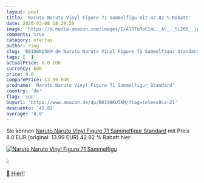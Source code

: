 ```yaml
---
layout: post
title: 'Naruto Naruto Vinyl Figure 71 Sammelfigu mit 42.82 % Rabatt'
date: 2020-03-08 18:29:59
image: 'https://m.media-amazon.com/images/I/415TuRoC1mL._AC_._SL200_.jpg'
comments: true
category: ofertas
author: ring
slug: 'B0198KU5KM-de Naruto Naruto Vinyl Figure 71 Sammelfigur Standard'
tags: [  ]
actualPrice: 8.0 EUR
currency: EUR
price: 8.0
comparePrice: 13.99 EUR
prodname: 'Naruto Naruto Vinyl Figure 71 Sammelfigur Standard'
country: 'de'
flag: '🇩🇪'
buyurl: 'https://www.amazon.de/dp/B0198KU5KM/?tag=tolees0ca-21'
descuento: '42.82'
average: '8.0'
---
```


Sie können [Naruto Naruto Vinyl Figure 71 Sammelfigur Standard](https://www.amazon.de/dp/B0198KU5KM/?tag=tolees0ca-21) mit Preis 8.0 EUR (original: 13.99 EUR) 42.82 % Rabatt hier:

[![Naruto Naruto Vinyl Figure 71 Sammelfigu](https://m.media-amazon.com/images/I/415TuRoC1mL._AC_._SL200_.jpg)](https://www.amazon.de/dp/B0198KU5KM/?tag=tolees0ca-21)

ℹ️:


[🛒 Hier!!](https://www.amazon.de/dp/B0198KU5KM/?tag=tolees0ca-21)

